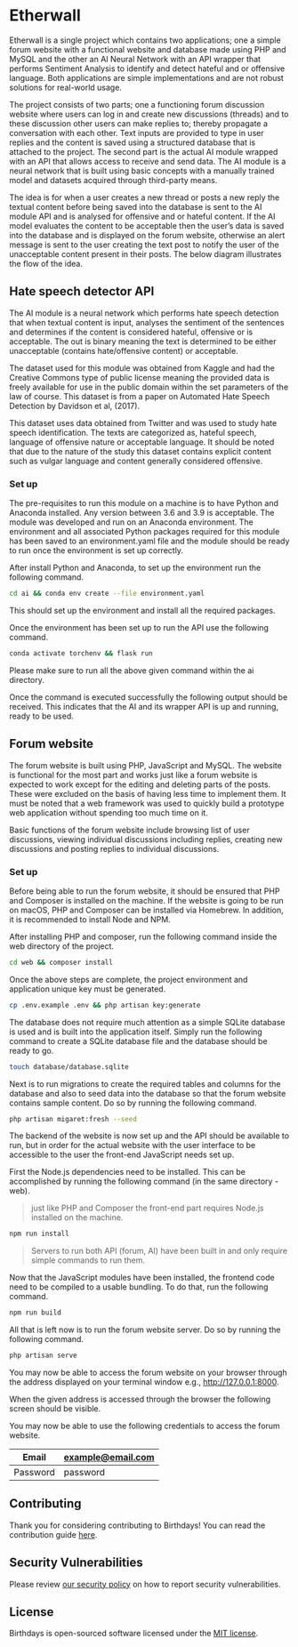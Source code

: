 # Etherwall

Etherwall is a single project which contains two applications; one a simple forum website with a functional website and database made using PHP and MySQL and the other an AI Neural Network with an API wrapper that performs Sentiment Analysis to identify and detect hateful and or offensive language. Both applications are simple implementations and are not robust solutions for real-world usage.

The project consists of two parts; one a functioning forum discussion website where users can log in and create new discussions (threads) and to these discussion other users can make replies to; thereby propagate a conversation with each other. Text inputs are provided to type in user replies and the content is saved using a structured database that is attached to the project. The second part is the actual AI module wrapped with an API that allows access to receive and send data. The AI module is a neural network that is built using basic concepts with a manually trained model and datasets acquired through third-party means.

The idea is for when a user creates a new thread or posts a new reply the textual content before being saved into the database is sent to the AI module API and is analysed for offensive and or hateful content. If the AI model evaluates the content to be acceptable then the user’s data is saved into the database and is displayed on the forum website, otherwise an alert message is sent to the user creating the text post to notify the user of the unacceptable content present in their posts. The below diagram illustrates the flow of the idea.

## Hate speech detector API

The AI module is a neural network which performs hate speech detection that when textual content is input, analyses the sentiment of the sentences and determines if the content is considered hateful, offensive or is acceptable. The out is binary meaning the text is determined to be either unacceptable (contains hate/offensive content) or acceptable.

The dataset used for this module was obtained from Kaggle and had the Creative Commons type of public license meaning the provided data is freely available for use in the public domain within the set parameters of the law of course. This dataset is from a paper on Automated Hate Speech Detection by Davidson et al, (2017).

This dataset uses data obtained from Twitter and was used to study hate speech identification. The texts are categorized as, hateful speech, language of offensive nature or acceptable language. It should be noted that due to the nature of the study this dataset contains explicit content such as vulgar language and content generally considered offensive.

### Set up

The pre-requisites to run this module on a machine is to have Python and Anaconda installed. Any version between 3.6 and 3.9 is acceptable. The module was developed and run on an Anaconda environment. The environment and all associated Python packages required for this module has been saved to an environment.yaml file and the module should be ready to run once the environment is set up correctly.

After install Python and Anaconda, to set up the environment run the following command.

```bash
cd ai && conda env create --file environment.yaml
```

This should set up the environment and install all the required packages.

Once the environment has been set up to run the API use the following command.

```bash
conda activate torchenv && flask run
```

Please make sure to run all the above given command within the ai directory.

Once the command is executed successfully the following output should be received. This indicates that the AI and its wrapper API is up and running, ready to be used.

## Forum website

The forum website is built using PHP, JavaScript and MySQL. The website is functional for the most part and works just like a forum website is expected to work except for the editing and deleting parts of the posts. These were excluded on the basis of having less time to implement them. It must be noted that a web framework was used to quickly build a prototype web application without spending too much time on it.

Basic functions of the forum website include browsing list of user discussions, viewing individual discussions including replies, creating new discussions and posting replies to individual discussions.

### Set up

Before being able to run the forum website, it should be ensured that PHP and Composer is installed on the machine. If the website is going to be run on macOS, PHP and Composer can be installed via Homebrew. In addition, it is recommended to install Node and NPM.

After installing PHP and composer, run the following command inside the web directory of the project.

```bash
cd web && composer install
```

Once the above steps are complete, the project environment and application unique key must be generated.

```bash
cp .env.example .env && php artisan key:generate
```

The database does not require much attention as a simple SQLite database is used and is built into the application itself. Simply run the following command to create a SQLite database file and the database should be ready to go.

```bash
touch database/database.sqlite
```

Next is to run migrations to create the required tables and columns for the database and also to seed data into the database so that the forum website contains sample content. Do so by running the following command.

```bash
php artisan migaret:fresh --seed
```

The backend of the website is now set up and the API should be available to run, but in order for the actual website with the user interface to be accessible to the user the front-end JavaScript needs set up.

First the Node.js dependencies need to be installed. This can be accomplished by running the following command (in the same directory - web).

> just like PHP and Composer the front-end part requires Node.js installed on the machine.

```bash
npm run install
```

> Servers to run both API (forum, AI) have been built in and only require simple commands to run them.

Now that the JavaScript modules have been installed, the frontend code need to be compiled to a usable bundling. To do that, run the following command.

```bash
npm run build
```

All that is left now is to run the forum website server. Do so by running the following command.

```bash
php artisan serve
```

You may now be able to access the forum website on your browser through the address displayed on your terminal window e.g., <http://127.0.0.1:8000>.

When the given address is accessed through the browser the following screen should be visible.

You may now be able to use the following credentials to access the forum website.

| Email      | example@email.com |
| ----------- | ----------- |
| Password   | password |

## Contributing

Thank you for considering contributing to Birthdays! You can read the contribution guide [here](.github/CONTRIBUTING.md).

## Security Vulnerabilities

Please review [our security policy](https://github.com/Thavarshan/etherwall/security/policy) on how to report security vulnerabilities.

## License

Birthdays is open-sourced software licensed under the [MIT license](LICENSE).
